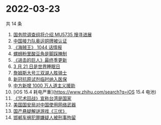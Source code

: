 # 2022-03-23

共 14 条

<!-- BEGIN ZHIHUSEARCH -->
<!-- 最后更新时间 Wed Mar 23 2022 02:11:35 GMT+0800 (China Standard Time) -->
1. [国务院调查组将介绍 MU5735 搜寻进展](https://www.zhihu.com/search?q=MU5735)
1. [中国接力队奥运铜牌被认证](https://www.zhihu.com/search?q=中国接力队)
1. [《海贼王》 1044 话情报](https://www.zhihu.com/search?q=海贼王1044)
1. [螺蛳粉里酸豆角是脚踩腌制](https://www.zhihu.com/search?q=酸豆角)
1. [《进击的巨人》最终季更新](https://www.zhihu.com/search?q=进击的巨人)
1. [3 月 21 日是世界睡眠日](https://www.zhihu.com/search?q=世界睡眠日)
1. [詹姆斯大号三双湖人胜骑士](https://www.zhihu.com/search?q=湖人)
1. [新冠抗原试剂临时纳入医保](https://www.zhihu.com/search?q=新冠抗原试剂)
1. [中方新增 1000 万人道主义援助](https://www.zhihu.com/search?q=人道主义援助)
1. [iOS 15.4 耗电严重](https://www.zhihu.com/search?q=iOS 15.4 电池)
1. [《咒术回战》宣称台湾是国家](https://www.zhihu.com/search?q=咒术回战)
1. [美国国安局对中国使用网络武器](https://www.zhihu.com/search?q=美国国安局)
1. [国产悬疑解谜游戏《三伏》](https://www.zhihu.com/search?q=三伏)
1. [邯郸车祸犯罪嫌疑人被刑事拘留](https://www.zhihu.com/search?q=邯郸车祸)
<!-- END ZHIHUSEARCH -->
